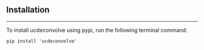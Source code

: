 ## Installation
----------------

To install ucdeconvolve using pypi, run the following terminal command:

```shell
pip install 'ucdeconvolve'
```